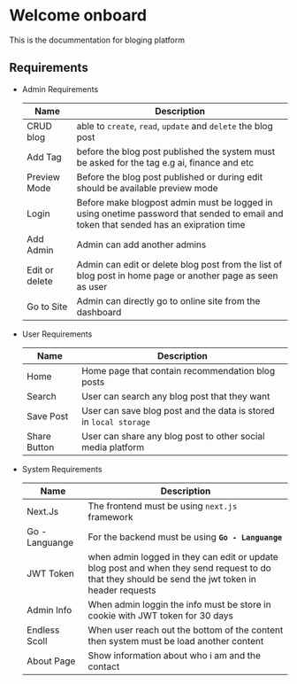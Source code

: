 # Welcome onboard
This is the docummentation for bloging platform
## Requirements
* Admin Requirements

    | Name | Description |
    | ---- | ----------- |
    | CRUD blog | able to `create`, `read`, `update` and `delete` the blog post |
    | Add Tag | before the blog post published the system must be asked for the tag e.g ai, finance and etc |
    | Preview Mode | Before the blog post published or during edit should be available preview mode |
    | Login | Before make blogpost admin must be logged in using onetime password that sended to email and token that sended has an exipration time |
    | Add Admin | Admin can add another admins |
    | Edit or delete | Admin can edit or delete blog post from the list of blog post in home page or another page as seen as user |
    | Go to Site | Admin can directly go to online site from the dashboard |

* User Requirements

    | Name | Description |
    | ---- | ----------- |
    | Home | Home page that contain recommendation blog posts |
    | Search | User can search any blog post that they want |
    | Save Post | User can save blog post and the data is stored in `local storage`|
    | Share Button | User can share any blog post to other social media platform |

* System Requirements

    | Name | Description |
    | ---- | ----------- |
    | Next.Js | The frontend must be using `next.js` framework |
    | Go - Languange | For the backend must be using **`Go - Languange`** |
    | JWT Token | when admin logged in they can edit or update blog post and when they send request to do that they should be send the jwt token in header requests |
    | Admin Info | When admin loggin the info must be store in cookie with JWT token for 30 days |
    | Endless Scoll | When user reach out the bottom of the content then system must be load another content |
    | About Page | Show information about who i am and the contact |